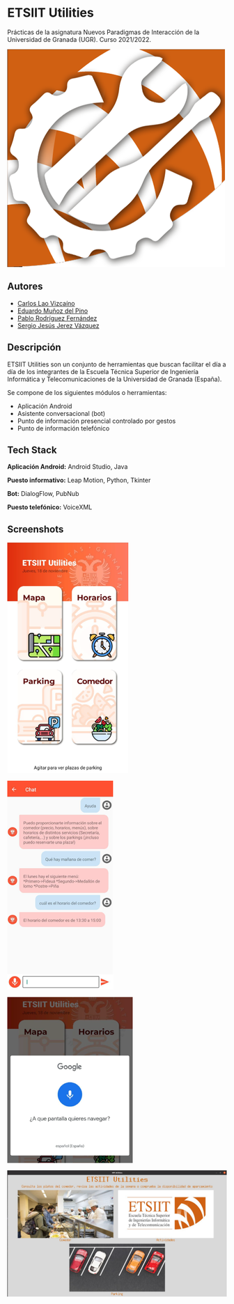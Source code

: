 # ETSIIT Utilities

Prácticas de la asignatura Nuevos Paradigmas de Interacción de la Universidad de Granada (UGR). Curso 2021/2022.

![Logo](https://github.com/arkanto99/ETSIIT_Utilities/blob/master/Documentacion/images/Icono.png)

## Autores

- [Carlos Lao Vizcaíno](https://github.com/carloslao)
- [Eduardo Muñoz del Pino](https://github.com/eduardo7423)
- [Pablo Rodríguez Fernández](https://github.com/arkanto99)
- [Sergio Jesús Jerez Vázquez](https://github.com/sjjerez)


## Descripción
ETSIIT Utilities son un conjunto de herramientas que buscan facilitar el día a día de los integrantes de la Escuela Técnica Superior de Ingeniería Informática y Telecomunicaciones de la Universidad de Granada (España).

Se compone de los siguientes módulos o herramientas:
+ Aplicación Android
+ Asistente conversacional (bot)
+ Punto de información presencial controlado por gestos
+ Punto de información telefónico



## Tech Stack

**Aplicación Android:** Android Studio, Java

**Puesto informativo:** Leap Motion, Python, Tkinter

**Bot:** DialogFlow, PubNub

**Puesto telefónico:** VoiceXML


## Screenshots

![Pantalla principal Android](https://github.com/arkanto99/ETSIIT_Utilities/blob/master/Documentacion/images/Android_Principal.png)

![Conversación con el bot](https://github.com/arkanto99/ETSIIT_Utilities/blob/master/Documentacion/images/Bot.png)

![Navegación por voz en la app](https://github.com/arkanto99/ETSIIT_Utilities/blob/master/Documentacion/images/Android_NavegacionVoz.png)

![Pantalla principal punto información](https://github.com/arkanto99/ETSIIT_Utilities/blob/master/Documentacion/images/Leap_Principal.jpeg)
